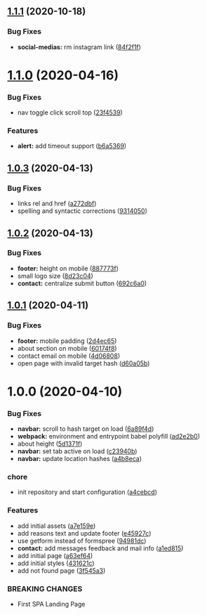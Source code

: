 ## [1.1.1](https://github.com/xdevelsistemas/xdevel-landing-page/compare/v1.1.0...v1.1.1) (2020-10-18)


### Bug Fixes

* **social-medias:** rm instagram link ([84f2f1f](https://github.com/xdevelsistemas/xdevel-landing-page/commit/84f2f1f803dfe8c14782882db6e702d6f9add4b8))



# [1.1.0](https://github.com/xdevelsistemas/xdevel-landing-page/compare/v1.0.3...v1.1.0) (2020-04-16)


### Bug Fixes

* nav toggle click scroll top ([23f4539](https://github.com/xdevelsistemas/xdevel-landing-page/commit/23f45398f1c5c8b04a02449a50983d42275240d4))


### Features

* **alert:** add timeout support ([b6a5369](https://github.com/xdevelsistemas/xdevel-landing-page/commit/b6a536963e96dea5f1458e519f09bc481faa394a))



## [1.0.3](https://github.com/xdevelsistemas/xdevel-landing-page/compare/v1.0.2...v1.0.3) (2020-04-13)


### Bug Fixes

* links rel and href ([a272dbf](https://github.com/xdevelsistemas/xdevel-landing-page/commit/a272dbf3e1cf0f39659f3ee60aac9b8cc621d95a))
* spelling and syntactic corrections ([9314050](https://github.com/xdevelsistemas/xdevel-landing-page/commit/9314050b594024bbe5a6255b6b18ecc091ea538b))



## [1.0.2](https://github.com/xdevelsistemas/xdevel-landing-page/compare/v1.0.1...v1.0.2) (2020-04-13)


### Bug Fixes

* **footer:** height on mobile ([887773f](https://github.com/xdevelsistemas/xdevel-landing-page/commit/887773fefff02e153b5b4d5db5852374a292ba1e))
* small logo size ([8d23c04](https://github.com/xdevelsistemas/xdevel-landing-page/commit/8d23c04783aca4ec4ca87dc7fdf11d83548b55f8))
* **contact:** centralize submit button ([692c6a0](https://github.com/xdevelsistemas/xdevel-landing-page/commit/692c6a07f1fdad1e0e5a4fe49bb4d0805d8349c4))



## [1.0.1](https://github.com/xdevelsistemas/xdevel-landing-page/compare/v1.0.0...v1.0.1) (2020-04-11)


### Bug Fixes

* **footer:** mobile padding ([2d4ec65](https://github.com/xdevelsistemas/xdevel-landing-page/commit/2d4ec65a979e2ad17a2f2cb5352e0d7b5717a35c))
* about section on mobile ([60174f8](https://github.com/xdevelsistemas/xdevel-landing-page/commit/60174f8782b7e064a4836bfb470c97951ecbcfe3))
* contact email on mobile ([4d06808](https://github.com/xdevelsistemas/xdevel-landing-page/commit/4d06808d2aa77e365619dad5214df874cac16bac))
* open page with invalid target hash ([d60a05b](https://github.com/xdevelsistemas/xdevel-landing-page/commit/d60a05bc62378a24e4fca62b5a8832500f7b605c))



# 1.0.0 (2020-04-10)


### Bug Fixes

* **navbar:** scroll to hash target on load ([6a89f4d](https://github.com/xdevelsistemas/xdevel-landing-page/commit/6a89f4df68dfbabc3bce2d6ae606de0893dae585))
* **webpack:** environment and entrypoint babel polyfill ([ad2e2b0](https://github.com/xdevelsistemas/xdevel-landing-page/commit/ad2e2b08dd81ba01af0e4386a6c0686e15afe509))
* about height ([5d1371f](https://github.com/xdevelsistemas/xdevel-landing-page/commit/5d1371f19cde47c7163939f1b09c1db4ae45fbe8))
* **navbar:** set tab active on load ([c23940b](https://github.com/xdevelsistemas/xdevel-landing-page/commit/c23940bbdff8dd7834014d00d88691d291d1bfd7))
* **navbar:** update location hashes ([a4b8eca](https://github.com/xdevelsistemas/xdevel-landing-page/commit/a4b8eca6cbcfa918a7b07357461b30c09acd140f))


### chore

* init repository and start configuration ([a4cebcd](https://github.com/xdevelsistemas/xdevel-landing-page/commit/a4cebcdd1924a0b8ca7eb7dfd579aac1dc7e1f82))


### Features

* add initial assets ([a7e159e](https://github.com/xdevelsistemas/xdevel-landing-page/commit/a7e159eca17a4c4a5472adcd4c3139a3a9ab5ad8))
* add reasons text and update footer ([e45927c](https://github.com/xdevelsistemas/xdevel-landing-page/commit/e45927c5208e1502e0b64d864a44f803a03a12c6))
* use getform instead of formspree ([94981dc](https://github.com/xdevelsistemas/xdevel-landing-page/commit/94981dce68db45797f07bad481ded057582efc97))
* **contact:** add messages feedback and mail info ([a1ed815](https://github.com/xdevelsistemas/xdevel-landing-page/commit/a1ed815cb78a4fe87a5a493af860ee9553141d02))
* add initial page ([a63ef64](https://github.com/xdevelsistemas/xdevel-landing-page/commit/a63ef64040c32d7f8e6625f6adce5335e95552ce))
* add initial styles ([431621c](https://github.com/xdevelsistemas/xdevel-landing-page/commit/431621c5751e5b9e35346e1835dcd3ede1629dcd))
* add not found page ([3f545a3](https://github.com/xdevelsistemas/xdevel-landing-page/commit/3f545a399dc37708acab99d26217a17e4f2c3f74))


### BREAKING CHANGES

* First SPA Landing Page



